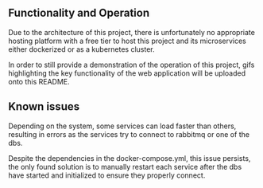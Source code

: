 ## Functionality and Operation
Due to the architecture of this project, there is unfortunately no appropriate hosting platform with a free tier to host this project and its microservices either dockerized or as a kubernetes cluster.

In order to still provide a demonstration of the operation of this project, gifs highlighting the key functionality of the web application will be uploaded onto this README.

## Known issues
Depending on the system, some services can load faster than others, resulting in errors as the services try to connect to rabbitmq or one of the dbs.

Despite the dependencies in the docker-compose.yml, this issue persists, the only found solution is to manually restart each service after the dbs have started and initialized to ensure they properly connect.
